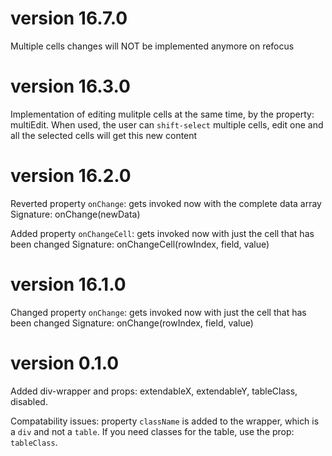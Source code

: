 # version 16.7.0
Multiple cells changes will NOT be implemented anymore on refocus

# version 16.3.0
Implementation of editing mulitple cells at the same time, by the property: multiEdit.
When used, the user can `shift-select` multiple cells, edit one and all the selected cells will get this new content

# version 16.2.0
Reverted property `onChange`: gets invoked now with the complete data array
Signature: onChange(newData)

Added property `onChangeCell`: gets invoked now with just the cell that has been changed
Signature: onChangeCell(rowIndex, field, value)

# version 16.1.0
Changed property `onChange`: gets invoked now with just the cell that has been changed
Signature: onChange(rowIndex, field, value)

# version 0.1.0

Added div-wrapper and props: extendableX, extendableY, tableClass, disabled.

Compatability issues: property `className` is added to the wrapper, which is a `div` and not a `table`.
If you need classes for the table, use  the prop: `tableClass`.